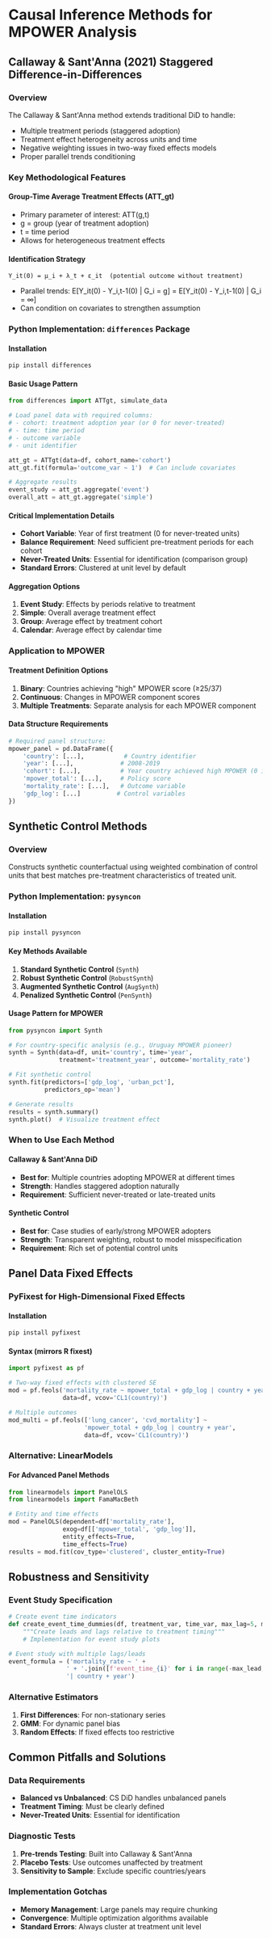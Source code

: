 # Causal Inference Methods for MPOWER Analysis

## Callaway & Sant'Anna (2021) Staggered Difference-in-Differences

### Overview
The Callaway & Sant'Anna method extends traditional DiD to handle:
- Multiple treatment periods (staggered adoption)
- Treatment effect heterogeneity across units and time
- Negative weighting issues in two-way fixed effects models
- Proper parallel trends conditioning

### Key Methodological Features

#### Group-Time Average Treatment Effects (ATT_gt)
- Primary parameter of interest: ATT(g,t)
- g = group (year of treatment adoption)
- t = time period
- Allows for heterogeneous treatment effects

#### Identification Strategy
```
Y_it(0) = μ_i + λ_t + ε_it  (potential outcome without treatment)
```
- Parallel trends: E[Y_it(0) - Y_i,t-1(0) | G_i = g] = E[Y_it(0) - Y_i,t-1(0) | G_i = ∞]
- Can condition on covariates to strengthen assumption

### Python Implementation: `differences` Package

#### Installation
```bash
pip install differences
```

#### Basic Usage Pattern
```python
from differences import ATTgt, simulate_data

# Load panel data with required columns:
# - cohort: treatment adoption year (or 0 for never-treated)
# - time: time period
# - outcome variable
# - unit identifier

att_gt = ATTgt(data=df, cohort_name='cohort')
att_gt.fit(formula='outcome_var ~ 1')  # Can include covariates

# Aggregate results
event_study = att_gt.aggregate('event')
overall_att = att_gt.aggregate('simple')
```

#### Critical Implementation Details
- **Cohort Variable**: Year of first treatment (0 for never-treated units)
- **Balance Requirement**: Need sufficient pre-treatment periods for each cohort
- **Never-Treated Units**: Essential for identification (comparison group)
- **Standard Errors**: Clustered at unit level by default

#### Aggregation Options
1. **Event Study**: Effects by periods relative to treatment
2. **Simple**: Overall average treatment effect
3. **Group**: Average effect by treatment cohort
4. **Calendar**: Average effect by calendar time

### Application to MPOWER

#### Treatment Definition Options
1. **Binary**: Countries achieving "high" MPOWER score (≥25/37)
2. **Continuous**: Changes in MPOWER component scores
3. **Multiple Treatments**: Separate analysis for each MPOWER component

#### Data Structure Requirements
```python
# Required panel structure:
mpower_panel = pd.DataFrame({
    'country': [...],           # Country identifier
    'year': [...],             # 2008-2019
    'cohort': [...],           # Year country achieved high MPOWER (0 if never)
    'mpower_total': [...],     # Policy score
    'mortality_rate': [...],   # Outcome variable
    'gdp_log': [...]          # Control variables
})
```

## Synthetic Control Methods

### Overview
Constructs synthetic counterfactual using weighted combination of control units that best matches pre-treatment characteristics of treated unit.

### Python Implementation: `pysyncon`

#### Installation
```bash
pip install pysyncon
```

#### Key Methods Available
1. **Standard Synthetic Control** (`Synth`)
2. **Robust Synthetic Control** (`RobustSynth`)
3. **Augmented Synthetic Control** (`AugSynth`)
4. **Penalized Synthetic Control** (`PenSynth`)

#### Usage Pattern for MPOWER
```python
from pysyncon import Synth

# For country-specific analysis (e.g., Uruguay MPOWER pioneer)
synth = Synth(data=df, unit='country', time='year',
              treatment='treatment_year', outcome='mortality_rate')

# Fit synthetic control
synth.fit(predictors=['gdp_log', 'urban_pct'],
          predictors_op='mean')

# Generate results
results = synth.summary()
synth.plot()  # Visualize treatment effect
```

### When to Use Each Method

#### Callaway & Sant'Anna DiD
- **Best for**: Multiple countries adopting MPOWER at different times
- **Strength**: Handles staggered adoption naturally
- **Requirement**: Sufficient never-treated or late-treated units

#### Synthetic Control
- **Best for**: Case studies of early/strong MPOWER adopters
- **Strength**: Transparent weighting, robust to model misspecification
- **Requirement**: Rich set of potential control units

## Panel Data Fixed Effects

### PyFixest for High-Dimensional Fixed Effects

#### Installation
```bash
pip install pyfixest
```

#### Syntax (mirrors R fixest)
```python
import pyfixest as pf

# Two-way fixed effects with clustered SE
mod = pf.feols('mortality_rate ~ mpower_total + gdp_log | country + year',
               data=df, vcov='CL1(country)')

# Multiple outcomes
mod_multi = pf.feols(['lung_cancer', 'cvd_mortality'] ~
                     'mpower_total + gdp_log | country + year',
                     data=df, vcov='CL1(country)')
```

### Alternative: LinearModels

#### For Advanced Panel Methods
```python
from linearmodels import PanelOLS
from linearmodels import FamaMacBeth

# Entity and time effects
mod = PanelOLS(dependent=df['mortality_rate'],
               exog=df[['mpower_total', 'gdp_log']],
               entity_effects=True,
               time_effects=True)
results = mod.fit(cov_type='clustered', cluster_entity=True)
```

## Robustness and Sensitivity

### Event Study Specification
```python
# Create event time indicators
def create_event_time_dummies(df, treatment_var, time_var, max_lag=5, max_lead=5):
    """Create leads and lags relative to treatment timing"""
    # Implementation for event study plots

# Event study with multiple lags/leads
event_formula = ('mortality_rate ~ ' +
                ' + '.join([f'event_time_{i}' for i in range(-max_lead, max_lag+1)]) +
                '| country + year')
```

### Alternative Estimators
1. **First Differences**: For non-stationary series
2. **GMM**: For dynamic panel bias
3. **Random Effects**: If fixed effects too restrictive

## Common Pitfalls and Solutions

### Data Requirements
- **Balanced vs Unbalanced**: CS DiD handles unbalanced panels
- **Treatment Timing**: Must be clearly defined
- **Never-Treated Units**: Essential for identification

### Diagnostic Tests
1. **Pre-trends Testing**: Built into Callaway & Sant'Anna
2. **Placebo Tests**: Use outcomes unaffected by treatment
3. **Sensitivity to Sample**: Exclude specific countries/years

### Implementation Gotchas
- **Memory Management**: Large panels may require chunking
- **Convergence**: Multiple optimization algorithms available
- **Standard Errors**: Always cluster at treatment unit level

